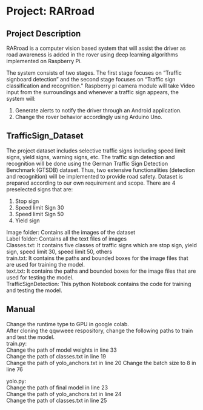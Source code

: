 # Project: RARroad

## Project Description
RARroad is a computer vision based system that will assist the driver as road awareness is added in the rover using deep learning algorithms implemented on Raspberry Pi.

The system consists of two stages. The first stage focuses on “Traffic signboard detection” and the second stage focuses on “Traffic sign classification and recognition." Raspberry pi camera module will take Video input from the surroundings and whenever a traffic sign appears, the system will:
1) Generate alerts to notify the driver through an Android application. 
2) Change the rover behavior accordingly using Arduino Uno.



## TrafficSign_Dataset
The project dataset includes selective traffic signs including speed limit signs, yield signs, warning signs, etc. The traffic sign detection and recognition will be done using the German Traffic Sign Detection Benchmark (GTSDB) dataset. Thus, two extensive functionalities (detection and recognition) will be implemented to provide road safety.
Dataset is prepared according to our own requirement and scope. There are 4 preselected signs that are:
1. Stop sign
2. Speed limit Sign 30
3. Speed limit Sign 50
4. Yield sign

Image folder: Contains all the images of the dataset  
Label folder: Contains all the text files of images    
Classes.txt: It contains five classes of traffic signs which are stop sign, yield sign, speed limit 30, speed limit 50, others  
train.txt: It contains the paths and bounded boxes for the image files that are used for training the model.  
text.txt: It contains the paths and bounded boxes for the image files that are used for testing the model.  
TrafficSignDetection: This python Notebook contains the code for training and testing the model.  

## Manual  
Change the runtime type to GPU in google colab.  
After cloning the qqwweee respository, change the following paths to train and test the model.  
train.py:  
Change the path of model weights in line 33  
Change the path of classes.txt in line 19  
Change the path of yolo_anchors.txt in line 20 
Change the batch size to 8 in line 76  

yolo.py:  
Change the path of final model in line 23  
Change the path of yolo_anchors.txt in line 24  
Change the path of classes.txt in line 25  

